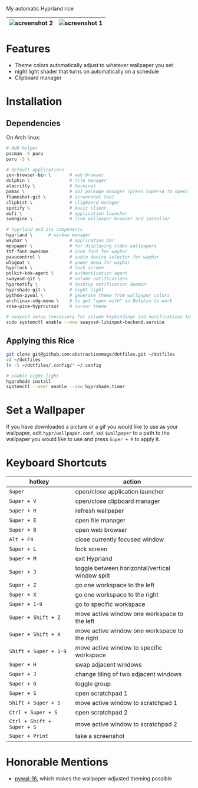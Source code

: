 My automatic Hyprland rice

| ![screenshot 2](previews/forest-house.png) | ![screenshot 1](previews/rwby-screenshot.png) | 
| --- | --- |

# Features
- Theme colors automatically adjust to whatever wallpaper you set
- night light shader that turns on automatically on a schedule
- Clipboard manager

# Installation
## Dependencies
On Arch linux:
```bash
# AUR helper
pacman -S paru          
paru -S \

# default applications
zen-browser-bin \       # web browser
dolphin \               # file manager
alacritty \             # terminal
pamac \                 # GUI package manager (press Super+A to open) 
flameshot-git \         # screenshot tool
cliphist \              # clipboard manager
spotify \               # music client
wofi \                  # application launcher
swengine \				# live wallpaper browser and installer

# hyprland and its components
hyprland \      # window manager
waybar \                # application bar
mpvpaper \				# for displaying video wallpapers
ttf-font-awesome        # icon font for waybar
pavucontrol \           # audio device selector for waybar
wlogout \               # power menu for waybar
hyprlock \              # lock screen
polkit-kde-agent \      # authentication agent
swayosd-git \           # volume notifications
hyprnotify \			# desktop notification daemon
hyprshade-git \         # night light 
python-pywal \          # generate theme from wallpaper colors
archlinux-xdg-menu \    # to get "open with" in Dolphin to work
rose-pine-hyprcursor    # cursor theme

# swayosd setup (necessary for volume keybindings and notifications to work)
sudo systemctl enable --now swayosd-libinput-backend.service
```

## Applying this Rice
```bash
git clone git@github.com:abstractionmage/dotfiles.git ~/dotfiles
cd ~/dotfiles
ln -S ~/dotfiles/.config/* ~/.config

# enable night light
hyprshade install
systemctl --user enable --now hyprshade.timer
```

# Set a Wallpaper
If you have downloaded a picture or a gif you would like to use as your wallpaper, edit `hypr/wallpaper.conf`, set `$wallpaper` to a path to the wallpaper you would like to use and press `Super + R` to apply it.

# Keyboard Shortcuts
| hotkey                        | action |
| ----------------------------- | ------ |
| `Super`                       | open/close application launcher |
| `Super + V`                   | open/close clipboard manager |
| `Super + R`                   | refresh wallpaper |
| `Super + E`                   | open file manager |
| `Super + B`                   | open web browser |
| `Alt + F4`                    | close currently focused window |
| `Super + L`                   | lock screen |
| `Super + M`                   | exit Hyprland |
| `Super + J`                   | toggle between horizontal/vertical window split |
| `Super + Z`                   | go one workspace to the left |
| `Super + X`                   | go one workspace to the right |
| `Super + 1-9`                 | go to specific workspace |
| `Super + Shift + Z`           | move active window one workspace to the left |
| `Super + Shift + X`           | move active window one workspace to the right |
| `Shift + Super + 1-9`         | move active window to specific workspace |
| `Super + H`                   | swap adjacent windows |
| `Super + J`                   | change tiling of two adjacent windows |
| `Super + G`                   | toggle group |
| `Super + S`                   | open scratchpad 1 |
| `Shift + Super + S`           | move active window to scratchpad 1 |
| `Ctrl + Super + S`            | open scratchpad 2 |
| `Ctrl + Shift + Super + S`    | move active window to scratchpad 2 |
| `Super + Print `				| take a screenshot |


# Honorable Mentions
- [pywal-16](https://github.com/eylles/pywal16), which makes the wallpaper-adjusted theming possible